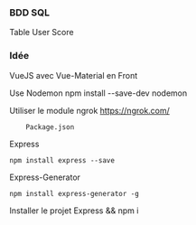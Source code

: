 ### BDD SQL
Table User
Score

### Idée
VueJS avec Vue-Material en Front

Use Nodemon
npm install --save-dev nodemon


Utiliser le module ngrok
https://ngrok.com/


```
    Package.json
```

Express
```
npm install express --save
```

Express-Generator
```
npm install express-generator -g
```

Installer le projet
Express
&&
npm i

